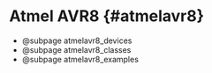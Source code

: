 
Atmel AVR8 {#atmelavr8}
==========

  * @subpage atmelavr8_devices
  * @subpage atmelavr8_classes
  * @subpage atmelavr8_examples
